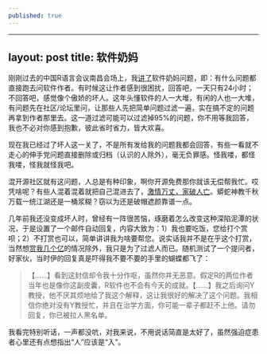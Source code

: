 ```yaml
---
published: true
---
```

---
layout: post
title: 软件奶妈
---

刚刚过去的中国R语言会议南昌会场上，我[讲了](http://www.xueqing.cc/course/33)软件奶妈问题，即：有什么问题都直接跑去问软件作者。有时候这让作者感到很困扰，回答吧，一天只有24小时；不回答吧，感觉像个傲娇的坏人。这年头懂软件的人一大堆，有闲的人也一大堆，有问题先在社区/论坛里问，让那些人先把简单问题过滤一遍，实在搞不定的问题再拿到作者那里去。这一道过滤可能可以过滤掉95%的问题，你不用等我回答，我也不必对你感到抱歉，彼此省时省力，皆大欢喜。

现在我已经过了坏人这一关了，不是所有发给我的问题我都会回答，有些一看就不走心的伸手党问题直接删除或归档（认识的人除外），毫无负罪感。怪我喽，都怪我喽，怪我就怪我吧。

混开源社区就有这问题，人总是有种印象，啊你开源免费那你就该无偿帮我忙。哎凭啥呢？有些人混着混着就把自己混进去了，[激情万丈，家破人亡](http://jessenoller.com/blog/2015/9/27/a-lot-happens)。蟒蛇神教千秋万载一统江湖还是一桶浆糊？窃以为还是破帽遮颜靠谱一点。

几年前我还没变成坏人时，曾经有一阵很苦恼，琢磨着怎么改变这种深陷泥潭的状况，于是设置了一个邮件自动回复，内容大致为：1）我也要吃饭，您给打个赏呗；2）不打赏也可以，简单讲讲我为啥要帮您。说实话我并不是在乎这个打赏，当然想[赏我几个亿](http://i.imgur.com/qHN7X6M.png)的情况除外，我只是为了过滤人而已。随机测试了一个提问者，好家伙，当时伊的回复真是吓得我不要不要的手里的蝴蝶都飞了：

> 【……】看到这封信却令我十分作呕，虽然你并无恶意。假定R的两位作者当年也是像你这副皮囊，R软件也不会有今天的成就。【……】我之后询问Y教授，他不厌其烦地给了我这个解释，这让我很好的解决了这个问题。我相信你绝对没有Y教授忙，并且在治学方面，你可能一辈子都赶不上他。请勿回复，你已被拉人黑名单。

我看完特别听话，一声都没吭，对我来说，不用说话简直是太好了，虽然强迫症患者心里还有点想指出“人”应该是“入”。

